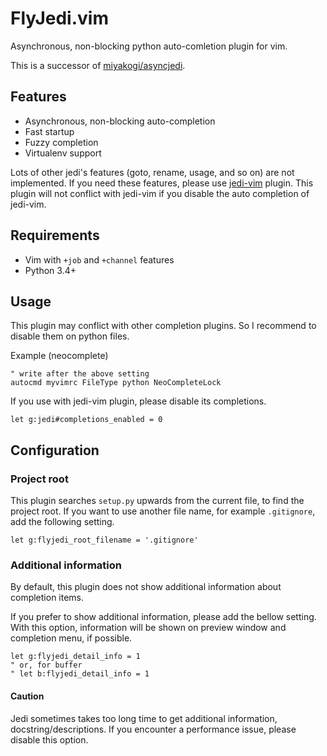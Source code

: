 # FlyJedi.vim

Asynchronous, non-blocking python auto-comletion plugin for vim.

This is a successor of [miyakogi/asyncjedi](https://github.com/miyakogi/asyncjedi).

## Features

- Asynchronous, non-blocking auto-completion
- Fast startup
- Fuzzy completion
- Virtualenv support

Lots of other jedi's features (goto, rename, usage, and so on) are not implemented.
If you need these features, please use [jedi-vim](https://github.com/davidhalter/jedi-vim) plugin.
This plugin will not conflict with jedi-vim if you disable the auto completion of jedi-vim.

## Requirements

- Vim with `+job` and `+channel` features
- Python 3.4+

## Usage

This plugin may conflict with other completion plugins.
So I recommend to disable them on python files.

Example (neocomplete)

```vim
" write after the above setting
autocmd myvimrc FileType python NeoCompleteLock
```

If you use with jedi-vim plugin, please disable its completions.

```vim
let g:jedi#completions_enabled = 0
```

## Configuration

### Project root

This plugin searches `setup.py` upwards from the current file, to find the project root.
If you want to use another file name, for example `.gitignore`, add the following setting.

```vim
let g:flyjedi_root_filename = '.gitignore'
```

### Additional information

By default, this plugin does not show additional information about completion items.

If you prefer to show additional information, please add the bellow setting.
With this option, information will be shown on preview window and completion menu, if possible.

```vim
let g:flyjedi_detail_info = 1
" or, for buffer
" let b:flyjedi_detail_info = 1
```

#### Caution

Jedi sometimes takes too long time to get additional information, docstring/descriptions.
If you encounter a performance issue, please disable this option.
